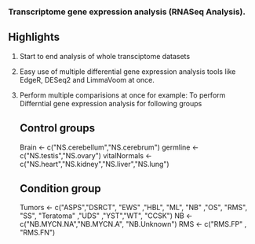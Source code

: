 ### Transcriptome gene expression analysis (RNASeq Analysis). 

## Highlights
1. Start to end analysis of whole transciptome datasets
2. Easy use of multiple differential gene expression analysis tools like EdgeR, DESeq2 and LimmaVoom at once.
3. Perform multiple comparisions at once
   for example:
   To perform Differntial gene expression analysis for following groups
   
   ## Control groups ##
    Brain          <- c("NS.cerebellum","NS.cerebrum")
    germline       <- c("NS.testis","NS.ovary")
    vitalNormals   <- c("NS.heart","NS.kidney","NS.liver","NS.lung")


   ## Condition group
   Tumors         <-  c("ASPS","DSRCT", "EWS" ,"HBL", "ML", "NB" ,"OS", "RMS", "SS", "Teratoma" ,"UDS" ,"YST","WT", "CCSK")
   NB             <-  c("NB.MYCN.NA","NB.MYCN.A", "NB.Unknown")
   RMS            <-  c("RMS.FP" , "RMS.FN")
   
   

